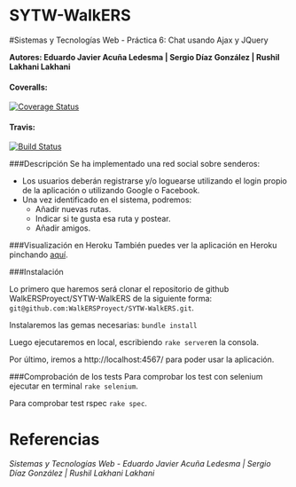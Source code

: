 SYTW-WalkERS
============
#Sistemas y Tecnologías Web - Práctica 6: Chat usando Ajax y JQuery

**Autores: Eduardo Javier Acuña Ledesma | Sergio Díaz González | Rushil Lakhani Lakhani**

#### Coveralls:
[![Coverage Status](https://img.shields.io/coveralls/WalkERSProyect/SYTW-WalkERS.svg)](https://coveralls.io/r/WalkERSProyect/SYTW-WalkERS)

#### Travis: 
[![Build Status](https://travis-ci.org/WalkERSProyect/SYTW-WalkERS.svg?branch=master)](https://travis-ci.org/WalkERSProyect/SYTW-WalkERS)

###Descripción
Se ha implementado una red social sobre senderos:

* Los usuarios deberán registrarse y/o loguearse utilizando el login propio de la aplicación o utilizando Google o Facebook.
* Una vez identificado en el sistema, podremos:
	- Añadir nuevas rutas.
	- Indicar si te gusta esa ruta y postear.
	- Añadir amigos.

###Visualización en Heroku
También puedes ver la aplicación en Heroku pinchando [aquí](http://walkers.herokuapp.com//).

###Instalación

Lo primero que haremos será clonar el repositorio de github WalkERSProyect/SYTW-WalkERS de la siguiente forma: `git@github.com:WalkERSProyect/SYTW-WalkERS.git`.

Instalaremos las gemas necesarias: `bundle install`

Luego ejecutaremos en local, escribiendo `rake server`en la consola.

Por último, iremos a http://localhost:4567/ para poder usar la aplicación.

###Comprobación de los tests
Para comprobar los test con selenium ejecutar en terminal `rake selenium`.

Para comprobar test rspec `rake spec`.


# Referencias



*Sistemas y Tecnologías Web - Eduardo Javier Acuña Ledesma | Sergio Díaz González | Rushil Lakhani Lakhani*
